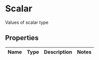 

# Scalar

Values of scalar type

## Properties

| Name | Type | Description | Notes |
|------------ | ------------- | ------------- | -------------|



